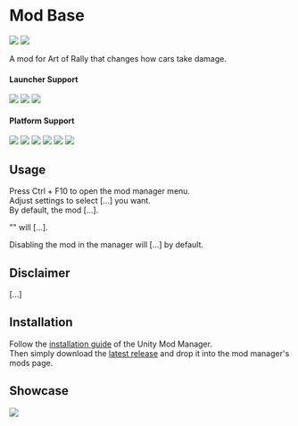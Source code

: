 ﻿# Mod Base

[![](https://img.shields.io/github/v/release/MMike17/BetterDamage?label=Download)](https://github.com/MMike17/BetterDamage/releases/latest)
![](https://img.shields.io/badge/Game%20Version-v1.5.5-blue)

A mod for Art of Rally that changes how cars take damage.

#### Launcher Support

![](https://img.shields.io/badge/Steam-Supprted-green)
![](https://img.shields.io/badge/Epic-Untested-yellow)
![](https://img.shields.io/badge/GOG-Untested-yellow)

#### Platform Support

![](https://img.shields.io/badge/Windows-Supprted-green)
![](https://img.shields.io/badge/Linux-Untested-yellow)
![](https://img.shields.io/badge/OS%2FX-Untested-yellow)
![](https://img.shields.io/badge/PlayStation-Untested-yellow)
![](https://img.shields.io/badge/XBox-Untested-yellow)
![](https://img.shields.io/badge/Switch-Untested-yellow)

## Usage

Press Ctrl + F10 to open the mod manager menu.\
Adjust settings to select [...] you want.\
By default, the mod [...].

"<settingsName>" will [...].

Disabling the mod in the manager will [...] by default.

## Disclaimer

[...]

## Installation

Follow the [installation guide](https://www.nexusmods.com/site/mods/21/) of
the Unity Mod Manager.\
Then simply download the [latest release](https://www.nexusmods.com/artofrally/mods/<nexusModID>)
and drop it into the mod manager's mods page.

## Showcase

![](Screenshots/.png)

<!-- Change this into a section to speak about the Damage UI mod -->
<!-- ## Requirements

This mod requires the "..." that you can find [here](https://github.com/MMike17/BetterDamage).\
Latest release [![](https://img.shields.io/github/v/release/MMike17/?label=Real%20car%20names)](https://github.com/MMike17/BetterDamage/releases/latest) -->